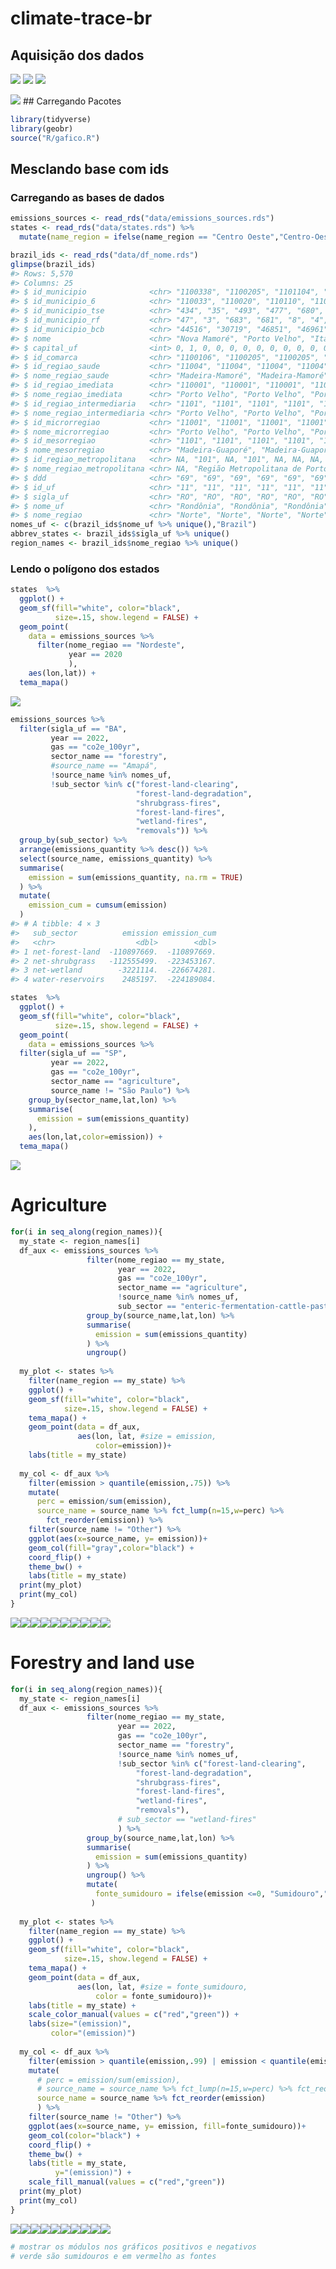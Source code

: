 
<!-- README.md is generated from README.Rmd. Please edit that file -->

# climate-trace-br

## Aquisição dos dados

![](img/img-01.png) ![](img/img-02.png) ![](img/img-03.png)

![](img/img-04.png) \## Carregando Pacotes

``` r
library(tidyverse)
library(geobr)
source("R/gafico.R")
```

## Mesclando base com ids

### Carregando as bases de dados

``` r
emissions_sources <- read_rds("data/emissions_sources.rds")
states <- read_rds("data/states.rds") %>% 
  mutate(name_region = ifelse(name_region == "Centro Oeste","Centro-Oeste",name_region))

brazil_ids <- read_rds("data/df_nome.rds")
glimpse(brazil_ids)
#> Rows: 5,570
#> Columns: 25
#> $ id_municipio              <chr> "1100338", "1100205", "1101104", "1100809", …
#> $ id_municipio_6            <chr> "110033", "110020", "110110", "110080", "110…
#> $ id_municipio_tse          <chr> "434", "35", "493", "477", "680", "779", "67…
#> $ id_municipio_rf           <chr> "47", "3", "683", "681", "8", "4", "679", "1…
#> $ id_municipio_bcb          <chr> "44516", "30719", "46851", "46961", "56652",…
#> $ nome                      <chr> "Nova Mamoré", "Porto Velho", "Itapuã do Oes…
#> $ capital_uf                <int> 0, 1, 0, 0, 0, 0, 0, 0, 0, 0, 0, 0, 0, 0, 0,…
#> $ id_comarca                <chr> "1100106", "1100205", "1100205", "1100205", …
#> $ id_regiao_saude           <chr> "11004", "11004", "11004", "11004", "11001",…
#> $ nome_regiao_saude         <chr> "Madeira-Mamoré", "Madeira-Mamoré", "Madeira…
#> $ id_regiao_imediata        <chr> "110001", "110001", "110001", "110001", "110…
#> $ nome_regiao_imediata      <chr> "Porto Velho", "Porto Velho", "Porto Velho",…
#> $ id_regiao_intermediaria   <chr> "1101", "1101", "1101", "1101", "1101", "110…
#> $ nome_regiao_intermediaria <chr> "Porto Velho", "Porto Velho", "Porto Velho",…
#> $ id_microrregiao           <chr> "11001", "11001", "11001", "11001", "11001",…
#> $ nome_microrregiao         <chr> "Porto Velho", "Porto Velho", "Porto Velho",…
#> $ id_mesorregiao            <chr> "1101", "1101", "1101", "1101", "1101", "110…
#> $ nome_mesorregiao          <chr> "Madeira-Guaporé", "Madeira-Guaporé", "Madei…
#> $ id_regiao_metropolitana   <chr> NA, "101", NA, "101", NA, NA, NA, NA, NA, NA…
#> $ nome_regiao_metropolitana <chr> NA, "Região Metropolitana de Porto Velho", N…
#> $ ddd                       <chr> "69", "69", "69", "69", "69", "69", "69", "6…
#> $ id_uf                     <chr> "11", "11", "11", "11", "11", "11", "11", "1…
#> $ sigla_uf                  <chr> "RO", "RO", "RO", "RO", "RO", "RO", "RO", "R…
#> $ nome_uf                   <chr> "Rondônia", "Rondônia", "Rondônia", "Rondôni…
#> $ nome_regiao               <chr> "Norte", "Norte", "Norte", "Norte", "Norte",…
nomes_uf <- c(brazil_ids$nome_uf %>% unique(),"Brazil")
abbrev_states <- brazil_ids$sigla_uf %>% unique()
region_names <- brazil_ids$nome_regiao %>% unique()
```

### Lendo o polígono dos estados

``` r
states  %>%
  ggplot() +
  geom_sf(fill="white", color="black",
          size=.15, show.legend = FALSE) +
  geom_point(
    data = emissions_sources %>%
      filter(nome_regiao == "Nordeste",
             year == 2020
             ),
    aes(lon,lat)) +
  tema_mapa()
```

![](README_files/figure-gfm/unnamed-chunk-4-1.png)<!-- -->

``` r
emissions_sources %>% 
  filter(sigla_uf == "BA",
         year == 2022,
         gas == "co2e_100yr",
         sector_name == "forestry",
         #source_name == "Amapá",
         !source_name %in% nomes_uf,
         !sub_sector %in% c("forest-land-clearing",
                            "forest-land-degradation",
                            "shrubgrass-fires",
                            "forest-land-fires",
                            "wetland-fires",
                            "removals")) %>% 
  group_by(sub_sector) %>% 
  arrange(emissions_quantity %>% desc()) %>%  
  select(source_name, emissions_quantity) %>% 
  summarise(
    emission = sum(emissions_quantity, na.rm = TRUE)
  ) %>% 
  mutate(
    emission_cum = cumsum(emission)
  )
#> # A tibble: 4 × 3
#>   sub_sector          emission emission_cum
#>   <chr>                  <dbl>        <dbl>
#> 1 net-forest-land  -110897669.  -110897669.
#> 2 net-shrubgrass   -112555499.  -223453167.
#> 3 net-wetland        -3221114.  -226674281.
#> 4 water-reservoirs    2485197.  -224189084.
```

``` r
states  %>%
  ggplot() +
  geom_sf(fill="white", color="black",
          size=.15, show.legend = FALSE) +
  geom_point(
    data = emissions_sources %>% 
  filter(sigla_uf == "SP",
         year == 2022,
         gas == "co2e_100yr",
         sector_name == "agriculture",
         source_name != "São Paulo") %>% 
    group_by(sector_name,lat,lon) %>% 
    summarise(
      emission = sum(emissions_quantity)
    ),
    aes(lon,lat,color=emission)) +
  tema_mapa()
```

![](README_files/figure-gfm/unnamed-chunk-6-1.png)<!-- -->

# Agriculture

``` r
for(i in seq_along(region_names)){
  my_state <- region_names[i]
  df_aux <- emissions_sources %>% 
                 filter(nome_regiao == my_state,
                        year == 2022,
                        gas == "co2e_100yr",
                        sector_name == "agriculture",
                        !source_name %in% nomes_uf,
                        sub_sector == "enteric-fermentation-cattle-pasture") %>% 
                 group_by(source_name,lat,lon) %>% 
                 summarise(
                   emission = sum(emissions_quantity)
                 ) %>% 
                 ungroup()
  
  my_plot <- states %>%
    filter(name_region == my_state) %>% 
    ggplot() +
    geom_sf(fill="white", color="black",
            size=.15, show.legend = FALSE) +
    tema_mapa() +
    geom_point(data = df_aux, 
               aes(lon, lat, #size = emission,
                   color=emission))+
    labs(title = my_state)
  
  my_col <- df_aux %>% 
    filter(emission > quantile(emission,.75)) %>% 
    mutate(
      perc = emission/sum(emission),
      source_name = source_name %>% fct_lump(n=15,w=perc) %>%
        fct_reorder(emission)) %>%
    filter(source_name != "Other") %>% 
    ggplot(aes(x=source_name, y= emission))+
    geom_col(fill="gray",color="black") +
    coord_flip() +
    theme_bw() +
    labs(title = my_state)    
  print(my_plot)
  print(my_col)
}
```

![](README_files/figure-gfm/unnamed-chunk-7-1.png)<!-- -->![](README_files/figure-gfm/unnamed-chunk-7-2.png)<!-- -->![](README_files/figure-gfm/unnamed-chunk-7-3.png)<!-- -->![](README_files/figure-gfm/unnamed-chunk-7-4.png)<!-- -->![](README_files/figure-gfm/unnamed-chunk-7-5.png)<!-- -->![](README_files/figure-gfm/unnamed-chunk-7-6.png)<!-- -->![](README_files/figure-gfm/unnamed-chunk-7-7.png)<!-- -->![](README_files/figure-gfm/unnamed-chunk-7-8.png)<!-- -->![](README_files/figure-gfm/unnamed-chunk-7-9.png)<!-- -->![](README_files/figure-gfm/unnamed-chunk-7-10.png)<!-- -->

# Forestry and land use

``` r
for(i in seq_along(region_names)){
  my_state <- region_names[i]
  df_aux <- emissions_sources %>% 
                 filter(nome_regiao == my_state,
                        year == 2022,
                        gas == "co2e_100yr",
                        sector_name == "forestry",
                        !source_name %in% nomes_uf,         
                        !sub_sector %in% c("forest-land-clearing",
                            "forest-land-degradation",
                            "shrubgrass-fires",
                            "forest-land-fires",
                            "wetland-fires",
                            "removals"),
                        # sub_sector == "wetland-fires"
                        ) %>% 
                 group_by(source_name,lat,lon) %>% 
                 summarise(
                   emission = sum(emissions_quantity)
                 ) %>% 
                 ungroup() %>% 
                 mutate(
                   fonte_sumidouro = ifelse(emission <=0, "Sumidouro","Fonte"),
                  )
  
  my_plot <- states %>%
    filter(name_region == my_state) %>% 
    ggplot() +
    geom_sf(fill="white", color="black",
            size=.15, show.legend = FALSE) +
    tema_mapa() +
    geom_point(data = df_aux, 
               aes(lon, lat, #size = fonte_sumidouro,
                   color = fonte_sumidouro))+
    labs(title = my_state) +
    scale_color_manual(values = c("red","green")) + 
    labs(size="(emission)",
         color="(emission)")
  
  my_col <- df_aux %>% 
    filter(emission > quantile(emission,.99) | emission < quantile(emission,.01)) %>%
    mutate(
      # perc = emission/sum(emission),
      # source_name = source_name %>% fct_lump(n=15,w=perc) %>% fct_reorder(emission)
      source_name = source_name %>% fct_reorder(emission)
      ) %>%
    filter(source_name != "Other") %>%
    ggplot(aes(x=source_name, y= emission, fill=fonte_sumidouro))+
    geom_col(color="black") +
    coord_flip() +
    theme_bw() +
    labs(title = my_state,
          y="(emission)") +
    scale_fill_manual(values = c("red","green"))
  print(my_plot)
  print(my_col)
}
```

![](README_files/figure-gfm/unnamed-chunk-8-1.png)<!-- -->![](README_files/figure-gfm/unnamed-chunk-8-2.png)<!-- -->![](README_files/figure-gfm/unnamed-chunk-8-3.png)<!-- -->![](README_files/figure-gfm/unnamed-chunk-8-4.png)<!-- -->![](README_files/figure-gfm/unnamed-chunk-8-5.png)<!-- -->![](README_files/figure-gfm/unnamed-chunk-8-6.png)<!-- -->![](README_files/figure-gfm/unnamed-chunk-8-7.png)<!-- -->![](README_files/figure-gfm/unnamed-chunk-8-8.png)<!-- -->![](README_files/figure-gfm/unnamed-chunk-8-9.png)<!-- -->![](README_files/figure-gfm/unnamed-chunk-8-10.png)<!-- -->

``` r
# mostrar os módulos nos gráficos positivos e negativos
# verde são sumidouros e em vermelho as fontes
```
